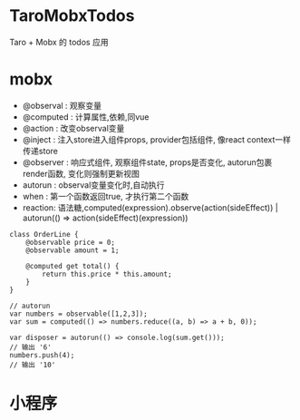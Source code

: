 # TaroMobxTodos
Taro + Mobx 的 todos 应用

# mobx
- @observal : 观察变量
- @computed : 计算属性,依赖,同vue
- @action : 改变observal变量
- @inject : 注入store进入组件props, provider包括组件, 像react context一样传递store
- @observer : 响应式组件, 观察组件state, props是否变化, autorun包裹render函数, 变化则强制更新视图
- autorun : observal变量变化时,自动执行
- when : 第一个函数返回true, 才执行第二个函数
- reaction: 语法糖,computed(expression).observe(action(sideEffect)) | autorun(() => action(sideEffect)(expression))
```
class OrderLine {
    @observable price = 0;
    @observable amount = 1;

    @computed get total() {
        return this.price * this.amount;
    }
}

// autorun
var numbers = observable([1,2,3]);
var sum = computed(() => numbers.reduce((a, b) => a + b, 0));

var disposer = autorun(() => console.log(sum.get()));
// 输出 '6'
numbers.push(4);
// 输出 '10'
```
# 小程序
